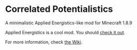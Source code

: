 # Correlated Potentialistics
A minimalistic Applied Energistics-like mod for Minecraft 1.8.9

Applied Energistics is a cool mod. You should [check it out](http://ae-mod.info).

For more information, check [the Wiki](https://github.com/unascribed/CorrelatedPotentialistics/wiki).